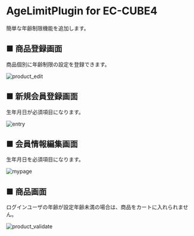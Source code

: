 # AgeLimitPlugin  for EC-CUBE4
簡単な年齢制限機能を追加します。

## ■ 商品登録画面
商品個別に年齢制限の設定を登録できます。

![product_edit](https://user-images.githubusercontent.com/1879619/134048910-244e841d-e16a-4639-8af8-a88bf0bb9cff.png)

## ■ 新規会員登録画面
生年月日が必須項目になります。

![entry](https://user-images.githubusercontent.com/1879619/134061657-98697aa3-89d8-4d71-9db1-286927648bfd.png)

## ■ 会員情報編集画面
生年月日を必須項目になります。

![mypage](https://user-images.githubusercontent.com/1879619/134061813-bf0f1ec1-8e2a-43a3-8d38-299e11fbdcc3.png)

## ■ 商品画面
ログインユーザの年齢が設定年齢未満の場合は、商品をカートに入れられません。

![product_validate](https://user-images.githubusercontent.com/1879619/134048982-255c27cf-f1e3-42fd-bad5-e51f4e26670e.png)

